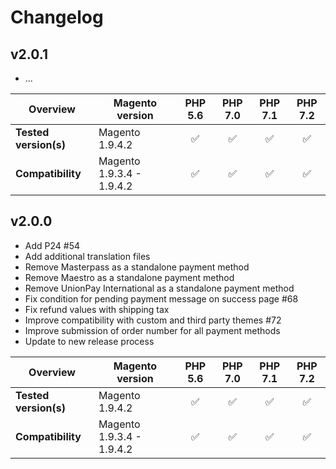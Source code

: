 # Changelog

## v2.0.1

* ...

|  Overview | Magento version | PHP 5.6 | PHP 7.0 | PHP 7.1 | PHP 7.2 |  
|---|---|:---:|:---:|:---:|:---:|  
| **Tested version(s)** | Magento 1.9.4.2 | &#9989; | &#9989; | &#9989; | &#9989; |  
| **Compatibility** | Magento 1.9.3.4 - 1.9.4.2 | &#9989; | &#9989; | &#9989; | &#9989; |  

## v2.0.0

* Add P24 #54
* Add additional translation files
* Remove Masterpass as a standalone payment method
* Remove Maestro as a standalone payment method
* Remove UnionPay International as a standalone payment method
* Fix condition for pending payment message on success page #68
* Fix refund values with shipping tax
* Improve compatibility with custom and third party themes #72
* Improve submission of order number for all payment methods
* Update to new release process

|  Overview | Magento version | PHP 5.6 | PHP 7.0 | PHP 7.1 | PHP 7.2 |  
|---|---|:---:|:---:|:---:|:---:|  
| **Tested version(s)** | Magento 1.9.4.2 | &#9989; | &#9989; | &#9989; | &#9989; |  
| **Compatibility** | Magento 1.9.3.4 - 1.9.4.2 | &#9989; | &#9989; | &#9989; | &#9989; |  

